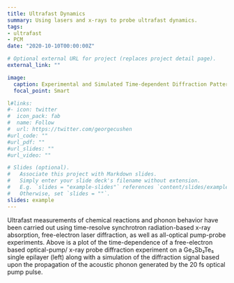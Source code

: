 ```yaml
---
title: Ultrafast Dynamics
summary: Using lasers and x-rays to probe ultrafast dynamics.
tags:
- ultrafast
- PCM
date: "2020-10-10T00:00:00Z"

# Optional external URL for project (replaces project detail page).
external_link: ""

image:
  caption: Experimental and Simulated Time-dependent Diffraction Pattern
  focal_point: Smart

l#links:
#- icon: twitter
#  icon_pack: fab
#  name: Follow
#  url: https://twitter.com/georgecushen
#url_code: ""
#url_pdf: ""
#url_slides: ""
#url_video: ""

# Slides (optional).
#   Associate this project with Markdown slides.
#   Simply enter your slide deck's filename without extension.
#   E.g. `slides = "example-slides"` references `content/slides/example-slides.md`.
#   Otherwise, set `slides = ""`.
slides: example
---
```


Ultrafast measurements of chemical reactions and phonon behavior have been carried out using
time-resolve synchrotron radiation-based x-ray absorption, free-electron laser diffraction,
as well as all-optical pump-probe experiments. Above is a plot of the time-dependence of
a free-electron based optical-pump/ x-ray probe diffraction experiment on a Ge₂Sb₂Te₅ single epilayer (left) along with
a simulation of the diffraction signal based upon the propagation of the acoustic phonon generated
by the 20 fs optical pump pulse.
